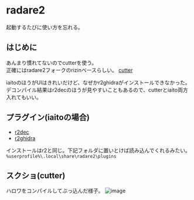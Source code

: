 # radare2
起動するたびに使い方を忘れる。

## はじめに
あんまり慣れてないのでcutterを使う。  
正確にはradare2フォークのrizinベースらしい。
[cutter](https://github.com/rizinorg/cutter)

iaitoのほうがUIはきれいだけど、なぜかr2ghidraがインストールできなかった。  
デコンパイル結果はr2decのほうが見やすいこともあるので、cutterとiaito両方入れてもいい。

## プラグイン(iaitoの場合)
- [r2dec](https://github.com/wargio/r2dec-js)
- [r2ghidra](https://github.com/radareorg/r2ghidra)

インストールはr2と同じ。下記フォルダに置いとけば読み込んでくれるみたい。
`%userprofile%\.local\share\radare2\plugins`

## スクショ(cutter)
ハロワをコンパイルしてぶっ込んだ様子。
![image](https://github.com/user-attachments/assets/36f1bd6d-9967-4798-9536-92c21a19acb3)

